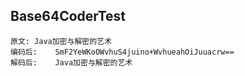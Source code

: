 Base64CoderTest
-----
    原文: Java加密与解密的艺术
    编码后:	SmF2YeWKoOWvhuS4juino+WvhueahOiJuuacrw==
    解码后:	Java加密与解密的艺术

